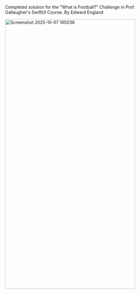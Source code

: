 Completed solution for the "What is Football?" Challenge in Prof. Gallaugher's SwiftUI Course.
By Edward England

<img width="426" height="882" alt="Screenshot 2025-10-07 165038" src="https://github.com/user-attachments/assets/285501c0-ff27-445e-815e-91ff5bdfaecc" />
